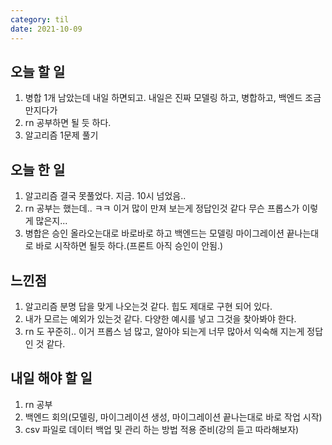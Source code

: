 ```yaml
---
category: til
date: 2021-10-09
---
```


## 오늘 할 일

1. 병합 1개 남았는데 내일 하면되고. 내일은 진짜 모델링 하고, 병합하고, 백엔드 조금 만지다가
2. rn 공부하면 될 듯 하다.
3. 알고리즘 1문제 풀기

## 오늘 한 일

1. 알고리즘 결국 못풀었다. 지금. 10시 넘었음..
2. rn 공부는 했는데.. ㅋㅋ 이거 많이 만져 보는게 정답인것 같다 무슨 프롭스가 이렇게 많은지...
3. 병합은 승인 올라오는대로 바로바로 하고 백엔드는 모델링 마이그레이션 끝나는대로 바로 시작하면 될듯 하다.(프론트 아직 승인이 안됨.)

## 느낀점

1. 알고리즘 분명 답을 맞게 나오는것 같다. 힙도 제대로 구현 되어 있다.
2. 내가 모르는 예외가 있는것 같다. 다양한 예시를 넣고 그것을 찾아봐야 한다.
3. rn 도 꾸준히.. 이거 프롭스 넘 많고, 알아야 되는게 너무 많아서 익숙해 지는게 정답인 것 같다.

## 내일 해야 할 일

1. rn 공부
2. 백엔드 회의(모델링, 마이그레이션 생성, 마이그레이션 끝나는대로 바로 작업 시작)
3. csv 파일로 데이터 백업 및 관리 하는 방법 적용 준비(강의 듣고 따라해보자)
